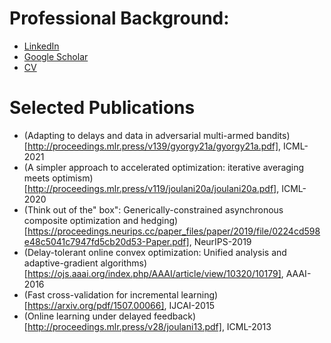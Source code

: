 # Professional Background:

- [LinkedIn](https://www.linkedin.com/in/pooria-joulani/)
- [Google Scholar](https://scholar.google.com/citations?user=TCJ4Ge8AAAAJ)
- [CV](pooriajoulani-cv.pdf)

# Selected Publications
- (Adapting to delays and data in adversarial multi-armed bandits)[http://proceedings.mlr.press/v139/gyorgy21a/gyorgy21a.pdf], ICML-2021
- (A simpler approach to accelerated optimization: iterative averaging meets optimism)[http://proceedings.mlr.press/v119/joulani20a/joulani20a.pdf], ICML-2020
- (Think out of the" box": Generically-constrained asynchronous composite optimization and hedging)[https://proceedings.neurips.cc/paper_files/paper/2019/file/0224cd598e48c5041c7947fd5cb20d53-Paper.pdf], NeurIPS-2019
- (Delay-tolerant online convex optimization: Unified analysis and adaptive-gradient algorithms)[https://ojs.aaai.org/index.php/AAAI/article/view/10320/10179], AAAI-2016
- (Fast cross-validation for incremental learning)[https://arxiv.org/pdf/1507.00066], IJCAI-2015
- (Online learning under delayed feedback)[http://proceedings.mlr.press/v28/joulani13.pdf], ICML-2013
